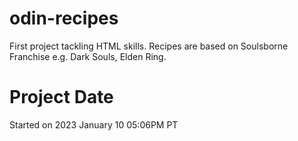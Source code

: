# odin-recipes
First project tackling HTML skills. Recipes are based on Soulsborne Franchise e.g. Dark Souls, Elden Ring.

# Project Date
Started on 2023 January 10 05:06PM PT